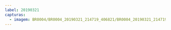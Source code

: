 ```yaml
---
label: 20190321
capturas:
  - imagem: BR0004/BR0004_20190321_214719_406821/BR0004_20190321_214719_406821_stack_171_meteors.jpg
---
```


